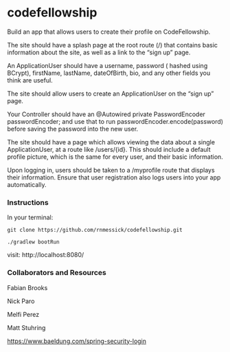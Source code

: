 # codefellowship

Build an app that allows users to create their profile on CodeFellowship.

The site should have a splash page at the root route (/) that contains basic information about the site, as well as a link to the “sign up” page.

An ApplicationUser should have a username, password ( hashed using BCrypt), firstName, lastName, dateOfBirth, bio, and any other fields you think are useful.

The site should allow users to create an ApplicationUser on the “sign up” page.

Your Controller should have an @Autowired private PasswordEncoder passwordEncoder; and use that to run passwordEncoder.encode(password) before saving the password into the new user.

The site should have a page which allows viewing the data about a single ApplicationUser, at a route like /users/{id}.
This should include a default profile picture, which is the same for every user, and their basic information.

Upon logging in, users should be taken to a /myprofile route that displays their information.
Ensure that user registration also logs users into your app automatically.

### Instructions

In your terminal:

`git clone https://github.com/rnmessick/codefellowship.git`

`./gradlew bootRun`

visit: http://localhost:8080/

### Collaborators and Resources

Fabian Brooks

Nick Paro

Melfi Perez

Matt Stuhring

https://www.baeldung.com/spring-security-login
